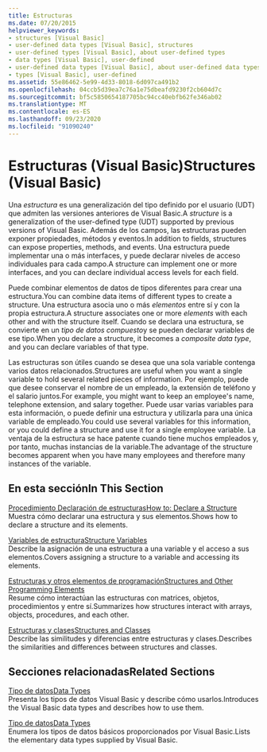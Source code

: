 ```yaml
---
title: Estructuras
ms.date: 07/20/2015
helpviewer_keywords:
- structures [Visual Basic]
- user-defined data types [Visual Basic], structures
- user-defined types [Visual Basic], about user-defined types
- data types [Visual Basic], user-defined
- user-defined data types [Visual Basic], about user-defined data types
- types [Visual Basic], user-defined
ms.assetid: 55e86462-5e99-4d33-8018-6d097ca491b2
ms.openlocfilehash: 04ccb5d39ea7c76a1e75dbeafd9230f2cb604d7c
ms.sourcegitcommit: bf5c5850654187705bc94cc40ebfb62fe346ab02
ms.translationtype: MT
ms.contentlocale: es-ES
ms.lasthandoff: 09/23/2020
ms.locfileid: "91090240"
---
```

# <a name="structures-visual-basic"></a><span data-ttu-id="f0c72-102">Estructuras (Visual Basic)</span><span class="sxs-lookup"><span data-stu-id="f0c72-102">Structures (Visual Basic)</span></span>

<span data-ttu-id="f0c72-103">Una *estructura* es una generalización del tipo definido por el usuario (UDT) que admiten las versiones anteriores de Visual Basic.</span><span class="sxs-lookup"><span data-stu-id="f0c72-103">A *structure* is a generalization of the user-defined type (UDT) supported by previous versions of Visual Basic.</span></span> <span data-ttu-id="f0c72-104">Además de los campos, las estructuras pueden exponer propiedades, métodos y eventos.</span><span class="sxs-lookup"><span data-stu-id="f0c72-104">In addition to fields, structures can expose properties, methods, and events.</span></span> <span data-ttu-id="f0c72-105">Una estructura puede implementar una o más interfaces, y puede declarar niveles de acceso individuales para cada campo.</span><span class="sxs-lookup"><span data-stu-id="f0c72-105">A structure can implement one or more interfaces, and you can declare individual access levels for each field.</span></span>  
  
 <span data-ttu-id="f0c72-106">Puede combinar elementos de datos de tipos diferentes para crear una estructura.</span><span class="sxs-lookup"><span data-stu-id="f0c72-106">You can combine data items of different types to create a structure.</span></span> <span data-ttu-id="f0c72-107">Una estructura asocia uno o más *elementos* entre sí y con la propia estructura.</span><span class="sxs-lookup"><span data-stu-id="f0c72-107">A structure associates one or more *elements* with each other and with the structure itself.</span></span> <span data-ttu-id="f0c72-108">Cuando se declara una estructura, se convierte en un *tipo de datos compuesto*y se pueden declarar variables de ese tipo.</span><span class="sxs-lookup"><span data-stu-id="f0c72-108">When you declare a structure, it becomes a *composite data type*, and you can declare variables of that type.</span></span>  
  
 <span data-ttu-id="f0c72-109">Las estructuras son útiles cuando se desea que una sola variable contenga varios datos relacionados.</span><span class="sxs-lookup"><span data-stu-id="f0c72-109">Structures are useful when you want a single variable to hold several related pieces of information.</span></span> <span data-ttu-id="f0c72-110">Por ejemplo, puede que desee conservar el nombre de un empleado, la extensión de teléfono y el salario juntos.</span><span class="sxs-lookup"><span data-stu-id="f0c72-110">For example, you might want to keep an employee's name, telephone extension, and salary together.</span></span> <span data-ttu-id="f0c72-111">Puede usar varias variables para esta información, o puede definir una estructura y utilizarla para una única variable de empleado.</span><span class="sxs-lookup"><span data-stu-id="f0c72-111">You could use several variables for this information, or you could define a structure and use it for a single employee variable.</span></span> <span data-ttu-id="f0c72-112">La ventaja de la estructura se hace patente cuando tiene muchos empleados y, por tanto, muchas instancias de la variable.</span><span class="sxs-lookup"><span data-stu-id="f0c72-112">The advantage of the structure becomes apparent when you have many employees and therefore many instances of the variable.</span></span>  
  
## <a name="in-this-section"></a><span data-ttu-id="f0c72-113">En esta sección</span><span class="sxs-lookup"><span data-stu-id="f0c72-113">In This Section</span></span>  

 [<span data-ttu-id="f0c72-114">Procedimiento Declaración de estructuras</span><span class="sxs-lookup"><span data-stu-id="f0c72-114">How to: Declare a Structure</span></span>](how-to-declare-a-structure.md)  
 <span data-ttu-id="f0c72-115">Muestra cómo declarar una estructura y sus elementos.</span><span class="sxs-lookup"><span data-stu-id="f0c72-115">Shows how to declare a structure and its elements.</span></span>  
  
 [<span data-ttu-id="f0c72-116">Variables de estructura</span><span class="sxs-lookup"><span data-stu-id="f0c72-116">Structure Variables</span></span>](structure-variables.md)  
 <span data-ttu-id="f0c72-117">Describe la asignación de una estructura a una variable y el acceso a sus elementos.</span><span class="sxs-lookup"><span data-stu-id="f0c72-117">Covers assigning a structure to a variable and accessing its elements.</span></span>  
  
 [<span data-ttu-id="f0c72-118">Estructuras y otros elementos de programación</span><span class="sxs-lookup"><span data-stu-id="f0c72-118">Structures and Other Programming Elements</span></span>](structures-and-other-programming-elements.md)  
 <span data-ttu-id="f0c72-119">Resume cómo interactúan las estructuras con matrices, objetos, procedimientos y entre sí.</span><span class="sxs-lookup"><span data-stu-id="f0c72-119">Summarizes how structures interact with arrays, objects, procedures, and each other.</span></span>  
  
 [<span data-ttu-id="f0c72-120">Estructuras y clases</span><span class="sxs-lookup"><span data-stu-id="f0c72-120">Structures and Classes</span></span>](structures-and-classes.md)  
 <span data-ttu-id="f0c72-121">Describe las similitudes y diferencias entre estructuras y clases.</span><span class="sxs-lookup"><span data-stu-id="f0c72-121">Describes the similarities and differences between structures and classes.</span></span>  
  
## <a name="related-sections"></a><span data-ttu-id="f0c72-122">Secciones relacionadas</span><span class="sxs-lookup"><span data-stu-id="f0c72-122">Related Sections</span></span>  

 [<span data-ttu-id="f0c72-123">Tipo de datos</span><span class="sxs-lookup"><span data-stu-id="f0c72-123">Data Types</span></span>](index.md)  
 <span data-ttu-id="f0c72-124">Presenta los tipos de datos Visual Basic y describe cómo usarlos.</span><span class="sxs-lookup"><span data-stu-id="f0c72-124">Introduces the Visual Basic data types and describes how to use them.</span></span>  
  
 [<span data-ttu-id="f0c72-125">Tipo de datos</span><span class="sxs-lookup"><span data-stu-id="f0c72-125">Data Types</span></span>](../../../language-reference/data-types/index.md)  
 <span data-ttu-id="f0c72-126">Enumera los tipos de datos básicos proporcionados por Visual Basic.</span><span class="sxs-lookup"><span data-stu-id="f0c72-126">Lists the elementary data types supplied by Visual Basic.</span></span>
